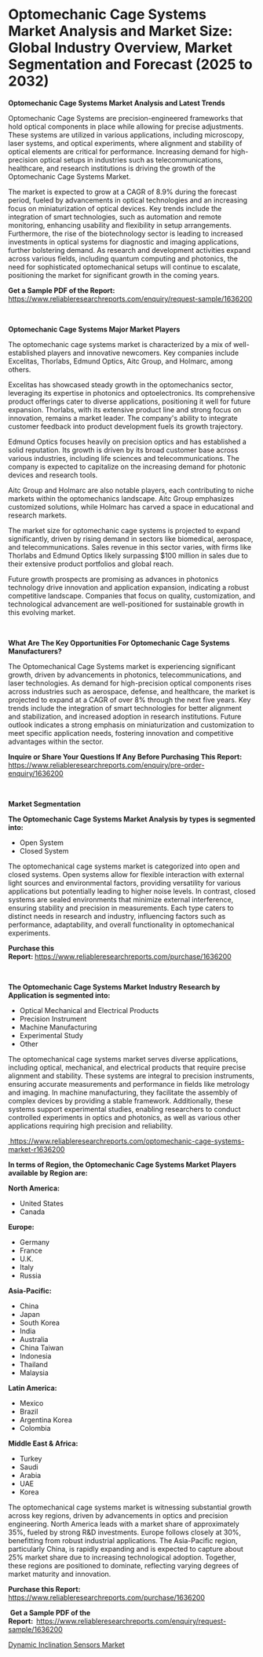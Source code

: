 <p><h1>Optomechanic Cage Systems Market Analysis and Market Size: Global Industry Overview, Market Segmentation and Forecast (2025 to 2032)</h1></p><p><strong>Optomechanic Cage Systems Market Analysis and Latest Trends</strong></p>
<p><p>Optomechanic Cage Systems are precision-engineered frameworks that hold optical components in place while allowing for precise adjustments. These systems are utilized in various applications, including microscopy, laser systems, and optical experiments, where alignment and stability of optical elements are critical for performance. Increasing demand for high-precision optical setups in industries such as telecommunications, healthcare, and research institutions is driving the growth of the Optomechanic Cage Systems Market.</p><p>The market is expected to grow at a CAGR of 8.9% during the forecast period, fueled by advancements in optical technologies and an increasing focus on miniaturization of optical devices. Key trends include the integration of smart technologies, such as automation and remote monitoring, enhancing usability and flexibility in setup arrangements. Furthermore, the rise of the biotechnology sector is leading to increased investments in optical systems for diagnostic and imaging applications, further bolstering demand. As research and development activities expand across various fields, including quantum computing and photonics, the need for sophisticated optomechanical setups will continue to escalate, positioning the market for significant growth in the coming years.</p></p>
<p><strong>Get a Sample PDF of the Report:&nbsp;</strong> <a href="https://www.reliableresearchreports.com/enquiry/request-sample/1636200?utm_campaign=3039&utm_medium=2&utm_source=Github&utm_content=ia&utm_term=23032025&utm_id=optomechanic-cage-systems">https://www.reliableresearchreports.com/enquiry/request-sample/1636200</a></p>
<p>&nbsp;</p>
<p><strong>Optomechanic Cage Systems Major Market Players</strong></p>
<p><p>The optomechanic cage systems market is characterized by a mix of well-established players and innovative newcomers. Key companies include Excelitas, Thorlabs, Edmund Optics, Aitc Group, and Holmarc, among others. </p><p>Excelitas has showcased steady growth in the optomechanics sector, leveraging its expertise in photonics and optoelectronics. Its comprehensive product offerings cater to diverse applications, positioning it well for future expansion. Thorlabs, with its extensive product line and strong focus on innovation, remains a market leader. The company's ability to integrate customer feedback into product development fuels its growth trajectory.</p><p>Edmund Optics focuses heavily on precision optics and has established a solid reputation. Its growth is driven by its broad customer base across various industries, including life sciences and telecommunications. The company is expected to capitalize on the increasing demand for photonic devices and research tools.</p><p>Aitc Group and Holmarc are also notable players, each contributing to niche markets within the optomechanics landscape. Aitc Group emphasizes customized solutions, while Holmarc has carved a space in educational and research markets. </p><p>The market size for optomechanic cage systems is projected to expand significantly, driven by rising demand in sectors like biomedical, aerospace, and telecommunications. Sales revenue in this sector varies, with firms like Thorlabs and Edmund Optics likely surpassing $100 million in sales due to their extensive product portfolios and global reach.</p><p>Future growth prospects are promising as advances in photonics technology drive innovation and application expansion, indicating a robust competitive landscape. Companies that focus on quality, customization, and technological advancement are well-positioned for sustainable growth in this evolving market.</p></p>
<p>&nbsp;</p>
<p><strong>What Are The Key Opportunities For Optomechanic Cage Systems Manufacturers?</strong></p>
<p><p>The Optomechanical Cage Systems market is experiencing significant growth, driven by advancements in photonics, telecommunications, and laser technologies. As demand for high-precision optical components rises across industries such as aerospace, defense, and healthcare, the market is projected to expand at a CAGR of over 8% through the next five years. Key trends include the integration of smart technologies for better alignment and stabilization, and increased adoption in research institutions. Future outlook indicates a strong emphasis on miniaturization and customization to meet specific application needs, fostering innovation and competitive advantages within the sector.</p></p>
<p><strong>Inquire or Share Your Questions If Any Before Purchasing This Report:</strong> <a href="https://www.reliableresearchreports.com/enquiry/pre-order-enquiry/1636200?utm_campaign=3039&utm_medium=2&utm_source=Github&utm_content=ia&utm_term=23032025&utm_id=optomechanic-cage-systems">https://www.reliableresearchreports.com/enquiry/pre-order-enquiry/1636200</a></p>
<p>&nbsp;</p>
<p><strong>Market Segmentation</strong></p>
<p><strong>The Optomechanic Cage Systems Market Analysis by types is segmented into:</strong></p>
<p><ul><li>Open System</li><li>Closed System</li></ul></p>
<p><p>The optomechanical cage systems market is categorized into open and closed systems. Open systems allow for flexible interaction with external light sources and environmental factors, providing versatility for various applications but potentially leading to higher noise levels. In contrast, closed systems are sealed environments that minimize external interference, ensuring stability and precision in measurements. Each type caters to distinct needs in research and industry, influencing factors such as performance, adaptability, and overall functionality in optomechanical experiments.</p></p>
<p><strong>Purchase this Report:&nbsp;</strong><a href="https://www.reliableresearchreports.com/purchase/1636200?utm_campaign=3039&utm_medium=2&utm_source=Github&utm_content=ia&utm_term=23032025&utm_id=optomechanic-cage-systems">https://www.reliableresearchreports.com/purchase/1636200</a></p>
<p>&nbsp;</p>
<p><strong>The Optomechanic Cage Systems Market Industry Research by Application is segmented into:</strong></p>
<p><ul><li>Optical Mechanical and Electrical Products</li><li>Precision Instrument</li><li>Machine Manufacturing</li><li>Experimental Study</li><li>Other</li></ul></p>
<p><p>The optomechanical cage systems market serves diverse applications, including optical, mechanical, and electrical products that require precise alignment and stability. These systems are integral to precision instruments, ensuring accurate measurements and performance in fields like metrology and imaging. In machine manufacturing, they facilitate the assembly of complex devices by providing a stable framework. Additionally, these systems support experimental studies, enabling researchers to conduct controlled experiments in optics and photonics, as well as various other applications requiring high precision and reliability.</p></p>
<p><a href="https://www.reliableresearchreports.com/optomechanic-cage-systems-market-r1636200?utm_campaign=3039&utm_medium=2&utm_source=Github&utm_content=ia&utm_term=23032025&utm_id=optomechanic-cage-systems">&nbsp;https://www.reliableresearchreports.com/optomechanic-cage-systems-market-r1636200</a></p>
<p><strong>In terms of Region, the Optomechanic Cage Systems Market Players available by Region are:</strong></p>
<p>
    <p> <strong> North America: </strong>
        <ul>
            <li>United States</li>
            <li>Canada</li>
        </ul>
        </p> 
    <p> <strong> Europe: </strong>
        <ul>
            <li>Germany</li>
            <li>France</li>
            <li>U.K.</li>
            <li>Italy</li>
            <li>Russia</li>
        </ul>
        </p> 
    <p> <strong> Asia-Pacific: </strong>
        <ul>
            <li>China</li>
            <li>Japan</li>
            <li>South Korea</li>
            <li>India</li>
            <li>Australia</li>
            <li>China Taiwan</li>
            <li>Indonesia</li>
            <li>Thailand</li>
            <li>Malaysia</li>
        </ul>
        </p> 
    <p> <strong> Latin America: </strong>
        <ul>
            <li>Mexico</li>
            <li>Brazil</li>
            <li>Argentina Korea</li>
            <li>Colombia</li>
        </ul>
        </p> 
    <p> <strong> Middle East & Africa: </strong>
        <ul>
            <li>Turkey</li>
            <li>Saudi</li>
            <li>Arabia</li>
            <li>UAE</li>
            <li>Korea</li>
        </ul>
    </p>
    </p>
<p><p>The optomechanical cage systems market is witnessing substantial growth across key regions, driven by advancements in optics and precision engineering. North America leads with a market share of approximately 35%, fueled by strong R&D investments. Europe follows closely at 30%, benefitting from robust industrial applications. The Asia-Pacific region, particularly China, is rapidly expanding and is expected to capture about 25% market share due to increasing technological adoption. Together, these regions are positioned to dominate, reflecting varying degrees of market maturity and innovation.</p></p>
<p><strong>Purchase this Report: </strong><a href="https://www.reliableresearchreports.com/purchase/1636200?utm_campaign=3039&utm_medium=2&utm_source=Github&utm_content=ia&utm_term=23032025&utm_id=optomechanic-cage-systems">https://www.reliableresearchreports.com/purchase/1636200</a></p>
<p>&nbsp;<strong>Get a Sample PDF of the Report:&nbsp;&nbsp;</strong><a href="https://www.reliableresearchreports.com/enquiry/request-sample/1636200?utm_campaign=3039&utm_medium=2&utm_source=Github&utm_content=ia&utm_term=23032025&utm_id=optomechanic-cage-systems">https://www.reliableresearchreports.com/enquiry/request-sample/1636200</a></p>
<p><strong></strong></p>
<p><p><a href="https://github.com/lefiobakali/Market-Research-Report-List-1/blob/main/dynamic-inclination-sensors-market.md?utm_campaign=3039&utm_medium=2&utm_source=Github&utm_content=ia&utm_term=23032025&utm_id=optomechanic-cage-systems">Dynamic Inclination Sensors Market</a></p></p>